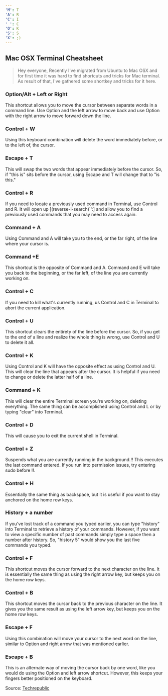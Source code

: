 ```yaml
---
'M': T
'A': R
'C': I
' ': C
'O': K
'S': S
'X': ;)
---
```

## Mac OSX Terminal Cheatsheet ##



> Hey everyone, Recently I've migrated from Ubuntu to Mac OSX and for first time it was hard to find shortcuts and tricks for Mac terminal. As result of that, I've gathered some shortkey and tricks for it here.

### Option/Alt + Left or Right
This shortcut allows you to move the cursor between separate words in a command line. Use Option and the left arrow to move back and use Option with the right arrow to move forward down the line.

### Control + W
Using this keyboard combination will delete the word immediately before, or to the left of, the cursor.


### Escape + T
This will swap the two words that appear immediately before the cursor. So, if "this is" sits before the cursor, using Escape and T will change that to "is this."

### Control + R
If you need to locate a previously used command in Terminal, use Control and R. It will open up \[(reverse-i-search)\`':] and allow you to find a previously used commands that you may need to access again.

### Command + A
Using Command and A will take you to the end, or the far right, of the line where your cursor is.

### Command +E
This shortcut is the opposite of Command and A. Command and E will take you back to the beginning, or the far left, of the line you are currently working on.

### Control + C
If you need to kill what's currently running, us Control and C in Terminal to abort the current application.

### Control + U
This shortcut clears the entirety of the line before the cursor. So, if you get to the end of a line and realize the whole thing is wrong, use Control and U to delete it all.

### Control + K
Using Control and K will have the opposite effect as using Control and U. This will clear the line that appears after the cursor. It is helpful if you need to change or delete the latter half of a line.

### Command + K
This will clear the entire Terminal screen you're working on, deleting everything. The same thing can be accomplished using Control and L or by typing "clear" into Terminal.

### Control + D
This will cause you to exit the current shell in Terminal.

### Control + Z
Suspends what you are currently running in the background.!!
This executes the last command entered. If you run into permission issues, try entering sudo before !!.

### Control + H
Essentially the same thing as backspace, but it is useful if you want to stay anchored on the home row keys.

### History + a number
If you've lost track of a command you typed earlier, you can type "history" into Terminal to retrieve a history of your commands. However, if you want to view a specific number of past commands simply type a space then a number after history. So, "history 5" would show you the last five commands you typed.

### Control + F
This shortcut moves the cursor forward to the next character on the line. It is essentially the same thing as using the right arrow key, but keeps you on the home row keys.

###  Control + B
This shortcut moves the cursor back to the previous character on the line. It gives you the same result as using the left arrow key, but keeps you on the home row keys.

###  Escape + F
Using this combination will move your cursor to the next word on the line, similar to Option and right arrow that was mentioned earlier.

###  Escape + B
This is an alternate way of moving the cursor back by one word, like you would do using the Option and left arrow shortcut. However, this keeps your fingers better positioned on the keyboard.

Source: [Techrepublic](https://www.techrepublic.com/article/20-terminal-shortcuts-developers-need-to-know/)
